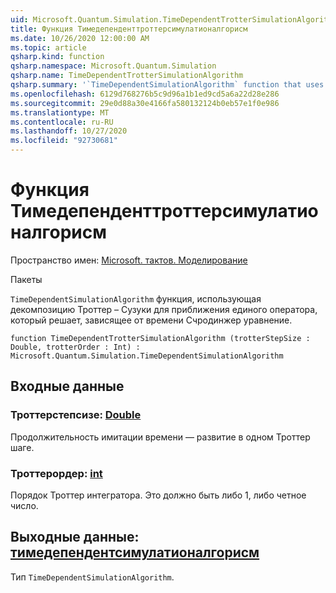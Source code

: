 ```yaml
---
uid: Microsoft.Quantum.Simulation.TimeDependentTrotterSimulationAlgorithm
title: Функция Тимедепенденттроттерсимулатионалгорисм
ms.date: 10/26/2020 12:00:00 AM
ms.topic: article
qsharp.kind: function
qsharp.namespace: Microsoft.Quantum.Simulation
qsharp.name: TimeDependentTrotterSimulationAlgorithm
qsharp.summary: '`TimeDependentSimulationAlgorithm` function that uses a Trotter–Suzuki decomposition to approximate a unitary operator that solves the time-dependent Schrodinger equation.'
ms.openlocfilehash: 6129d768276b5c9d96a1b1ed9cd5a6a22d28e286
ms.sourcegitcommit: 29e0d88a30e4166fa580132124b0eb57e1f0e986
ms.translationtype: MT
ms.contentlocale: ru-RU
ms.lasthandoff: 10/27/2020
ms.locfileid: "92730681"
---
```

# <a name="timedependenttrottersimulationalgorithm-function"></a>Функция Тимедепенденттроттерсимулатионалгорисм

Пространство имен: [Microsoft. тактов. Моделирование](xref:Microsoft.Quantum.Simulation)

Пакеты [](https://nuget.org/packages/)


`TimeDependentSimulationAlgorithm` функция, использующая декомпозицию Троттер – Сузуки для приближения единого оператора, который решает, зависящее от времени Счродинжер уравнение.

```qsharp
function TimeDependentTrotterSimulationAlgorithm (trotterStepSize : Double, trotterOrder : Int) : Microsoft.Quantum.Simulation.TimeDependentSimulationAlgorithm
```


## <a name="input"></a>Входные данные

### <a name="trotterstepsize--double"></a>Троттерстепсизе: [Double](xref:microsoft.quantum.lang-ref.double)

Продолжительность имитации времени — развитие в одном Троттер шаге.


### <a name="trotterorder--int"></a>Троттерордер: [int](xref:microsoft.quantum.lang-ref.int)

Порядок Троттер интегратора. Это должно быть либо 1, либо четное число.



## <a name="output--timedependentsimulationalgorithm"></a>Выходные данные: [тимедепендентсимулатионалгорисм](xref:Microsoft.Quantum.Simulation.TimeDependentSimulationAlgorithm)

Тип `TimeDependentSimulationAlgorithm`.